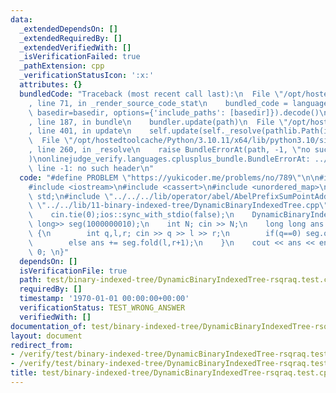 ```yaml
---
data:
  _extendedDependsOn: []
  _extendedRequiredBy: []
  _extendedVerifiedWith: []
  _isVerificationFailed: true
  _pathExtension: cpp
  _verificationStatusIcon: ':x:'
  attributes: {}
  bundledCode: "Traceback (most recent call last):\n  File \"/opt/hostedtoolcache/Python/3.10.11/x64/lib/python3.10/site-packages/onlinejudge_verify/documentation/build.py\"\
    , line 71, in _render_source_code_stat\n    bundled_code = language.bundle(stat.path,\
    \ basedir=basedir, options={'include_paths': [basedir]}).decode()\n  File \"/opt/hostedtoolcache/Python/3.10.11/x64/lib/python3.10/site-packages/onlinejudge_verify/languages/cplusplus.py\"\
    , line 187, in bundle\n    bundler.update(path)\n  File \"/opt/hostedtoolcache/Python/3.10.11/x64/lib/python3.10/site-packages/onlinejudge_verify/languages/cplusplus_bundle.py\"\
    , line 401, in update\n    self.update(self._resolve(pathlib.Path(included), included_from=path))\n\
    \  File \"/opt/hostedtoolcache/Python/3.10.11/x64/lib/python3.10/site-packages/onlinejudge_verify/languages/cplusplus_bundle.py\"\
    , line 260, in _resolve\n    raise BundleErrorAt(path, -1, \"no such header\"\
    )\nonlinejudge_verify.languages.cplusplus_bundle.BundleErrorAt: ../../../lib/operator/abel/AbelPrefixSumPointAdd.cpp:\
    \ line -1: no such header\n"
  code: "#define PROBLEM \"https://yukicoder.me/problems/no/789\"\n\n#include <vector>\n\
    #include <iostream>\n#include <cassert>\n#include <unordered_map>\nusing namespace\
    \ std;\n#include \"../../../lib/operator/abel/AbelPrefixSumPointAdd.cpp\"\n#include\
    \ \"../../lib/11-binary-indexed-tree/DynamicBinaryIndexedTree.cpp\"\n\nint main(void){\n\
    \    cin.tie(0);ios::sync_with_stdio(false);\n    DynamicBinaryIndexedTree<AbelPrefixSumPointAdd<long\
    \ long>> seg(1000000010);\n    int N; cin >> N;\n    long long ans = 0;\n    while(N--)\
    \ {\n        int q,l,r; cin >> q >> l >> r;\n        if(q==0) seg.operate(l,r);\n\
    \        else ans += seg.fold(l,r+1);\n    }\n    cout << ans << endl;\n    return\
    \ 0; \n}"
  dependsOn: []
  isVerificationFile: true
  path: test/binary-indexed-tree/DynamicBinaryIndexedTree-rsqraq.test.cpp
  requiredBy: []
  timestamp: '1970-01-01 00:00:00+00:00'
  verificationStatus: TEST_WRONG_ANSWER
  verifiedWith: []
documentation_of: test/binary-indexed-tree/DynamicBinaryIndexedTree-rsqraq.test.cpp
layout: document
redirect_from:
- /verify/test/binary-indexed-tree/DynamicBinaryIndexedTree-rsqraq.test.cpp
- /verify/test/binary-indexed-tree/DynamicBinaryIndexedTree-rsqraq.test.cpp.html
title: test/binary-indexed-tree/DynamicBinaryIndexedTree-rsqraq.test.cpp
---
```

